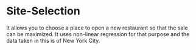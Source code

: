 # Site-Selection
It allows you to choose a place to open a new restaurant so that the sale can be maximized. It uses non-linear regression for that purpose and the data taken in this is of New York City.
